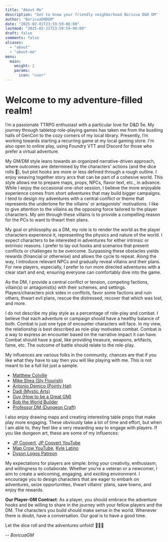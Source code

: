 ```yaml
---
title: "About Me"
description: "Get to know your friendly neighborhood Boricua D&D GM"
author: "BoricuaDNDGM"
date: "2025-02-01T23:59:59-06:00"
lastmod: "2025-02-21T23:59:59-06:00"
draft: false
comments: false
aliases:
  - "about"
  - "about-me"
menu:
  main:
    weight: 2
    params:
      icon: "user"
---
```


# Welcome to my adventure-filled realm!

I’m a passionate TTRPG enthusiast with a particular love for D&D 5e.
My journey through tabletop role-playing games has taken me from the bustling halls of GenCon to the cozy corners of my local library.
Presently, I’m working towards starting a recurring game at my local gaming store.
I'm also open to online play, using Foundry VTT and Discord for those who prefer a virtual adventure.

My GM/DM style leans towards an organized narrative-driven approach, where outcomes are determined by the characters' actions (and the dice rolls 🎲), but plot hooks are more or less defined through a rough outline.
I enjoy weaving together story arcs that can be part of a cohesive world.
This style allows me to prepare maps, props, NPCs, flavor text, etc., in advance.
While I enjoy the occasional one-shot session, I believe the more enjoyable experience comes from short adventures that may build bigger campaigns.
I tend to design my adventures with a central conflict or theme that represents the undertone for the villains' or antagonists' motivations.
I like to give attention to the villains as the opposing force tailored to the player characters.
My aim through these villains is to provide a compelling reason for the PCs to want to thwart their plans.

My goal or philosophy as a DM, my role is to render the world as the player characters experience it, representing the physics and nature of the world.
I expect characters to be interested in adventures for either intrinsic or extrinsic reasons.
I prefer to lay out hooks and scenarios that present conflicts or challenges to be overcome.
Surpassing these obstacles yields rewards (financial or otherwise) and allows the cycle to repeat.
Along the way, I introduce relevant NPCs and gradually reveal villains and their plans.
For new players, especially, I prefer to run more directed adventures with a clear start and end, ensuring everyone can comfortably dive into the game.

As the DM, I provide a central conflict or tension, competing factions, villain(s) or antagonist(s) with their schemes, and settings.
Players/characters pick sides in conflicts, favor some factions and ruin others, thwart evil plans, rescue the distressed, recover that which was lost, and more.

I do not describe my play style as a percentage of role-play and combat.
I believe that each adventure or campaign should have a healthy balance of both.
Combat is just one type of encounter characters will face.
In my view, the relationship is best described as role-play motivates combat.
Combat is a way to express an encounter based on the narrative impact it can have.
Combat should have a goal, like providing treasure, weapons, artifacts, fame, etc.
The outcome of battle should relate to the role-play.

My influences are various folks in the community, chances are that if you like what they have to say then you will like playing with me.
This is not meant to be a full list just a sample.
- [Matthew Colville](https://youtube.com/playlist?list=PLlUk42GiU2guNzWBzxn7hs8MaV7ELLCP_&si=hHlv9SFYQeWnnv6w)
- [Mike Shea (Sly Flourish)](https://slyflourish.com/)
- [Antonio Demico (Pointy Hat)](https://www.youtube.com/@pointyhatstudios)
- [Dadi (Mystic Arts)](https://www.youtube.com/@Mystic-Arts-DM)
- [Guy (How to be a Great GM)](https://www.greatgamemaster.com/dm/about-us/)
- [Bob the World Builder](https://www.youtube.com/@BobWorldBuilder)
- [Professor DM (Dungeon Craft)](www.youtube.com/@DUNGEONCRAFT1)

I also enjoy drawing maps and creating interesting table props that make play more engaging.
These obviously take a lot of time and effort, but when I am able to, they feel like a very rewarding way to engage with players.
If you like dungeon art, these are some of my influences:

- [JP Coovert](https://www.jpcoovert.com/), [JP Coovert YouTube](https://www.youtube.com/@JPCoovert)
- [Map Crow YouTube](https://www.youtube.com/c/MapCrow), [Kyle Latino](https://www.kylelatino.com)
- [Dyson Logos Patreon](https://www.patreon.com/dysonlogos)

My expectations for players are simple: bring your creativity, enthusiasm, and willingness to collaborate.
Whether you’re a veteran or a newcomer, I aim to create a welcoming, engaging, and exciting environment.
I encourage you to design characters that are eager to embark on adventures, seize opportunities, thwart villains' plans, save towns, and enjoy the rewards.

**Our Player-GM Contract**:
As a player, you should embrace the adventure hooks and be willing to share in the journey with your fellow players and the DM.
The characters you build should make sense in the world.
Whenever there is doubt, have a conversation.
Our goal is to have a good time.

Let the dice roll and the adventures unfold! 🚀🎲📜

-- *BoricuaGM*
